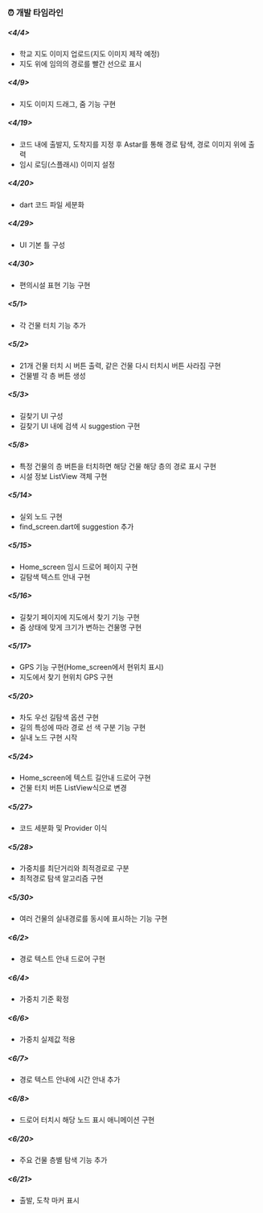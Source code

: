 ### ⏰ 개발 타임라인
##### <4/4>

- 학교 지도 이미지 업로드(지도 이미지 제작 예정)
- 지도 위에 임의의 경로를 빨간 선으로 표시

##### <4/9>

- 지도 이미지 드래그, 줌 기능 구현

##### <4/19>

- 코드 내에 출발지, 도착지를 지정 후 Astar를 통해 경로 탐색, 경로 이미지 위에 출력
- 임시 로딩(스플래시) 이미지 설정


##### <4/20>

- dart 코드 파일 세분화

##### <4/29>

- UI 기본 틀 구성

##### <4/30>

- 편의시설 표현 기능 구현

##### <5/1>

- 각 건물 터치 기능 추가

##### <5/2>

- 21개 건물 터치 시 버튼 출력, 같은 건물 다시 터치시 버튼 사라짐 구현
- 건물별 각 층 버튼 생성

##### <5/3>

- 길찾기 UI 구성  
- 길찾기 UI 내에 검색 시 suggestion 구현

##### <5/8>

- 특정 건물의 층 버튼을 터치하면 해당 건물 해당 층의 경로 표시 구현
- 시설 정보 ListView 객체 구현

##### <5/14>

- 실외 노드 구현
- find_screen.dart에 suggestion 추가

##### <5/15>
- Home_screen 임시 드로어 페이지 구현
- 길탐색 텍스트 안내 구현

##### <5/16>

- 길찾기 페이지에 지도에서 찾기 기능 구현
- 줌 상태에 맞게 크기가 변하는 건물명 구현

##### <5/17>

- GPS 기능 구현(Home_screen에서 현위치 표시)
- 지도에서 찾기 현위치 GPS 구현

##### <5/20>

- 차도 우선 길탐색 옵션 구현  
- 길의 특성에 따라 경로 선 색 구분 기능 구현  
- 실내 노드 구현 시작

##### <5/24>

- Home_screen에 텍스트 길안내 드로어 구현
- 건물 터치 버튼 ListView식으로 변경

##### <5/27>

- 코드 세분화 및 Provider 이식

##### <5/28>

- 가중치를 최단거리와 최적경로로 구분
- 최적경로 탐색 알고리즘 구현

##### <5/30>

- 여러 건물의 실내경로를 동시에 표시하는 기능 구현

##### <6/2>

- 경로 텍스트 안내 드로어 구현

##### <6/4>

- 가중치 기준 확정

##### <6/6>

- 가중치 실제값 적용

##### <6/7>

- 경로 텍스트 안내에 시간 안내 추가

##### <6/8>

- 드로어 터치시 해당 노드 표시 애니메이션 구현

##### <6/20>

- 주요 건물 층별 탐색 기능 추가

##### <6/21>

- 출발, 도착 마커 표시  
